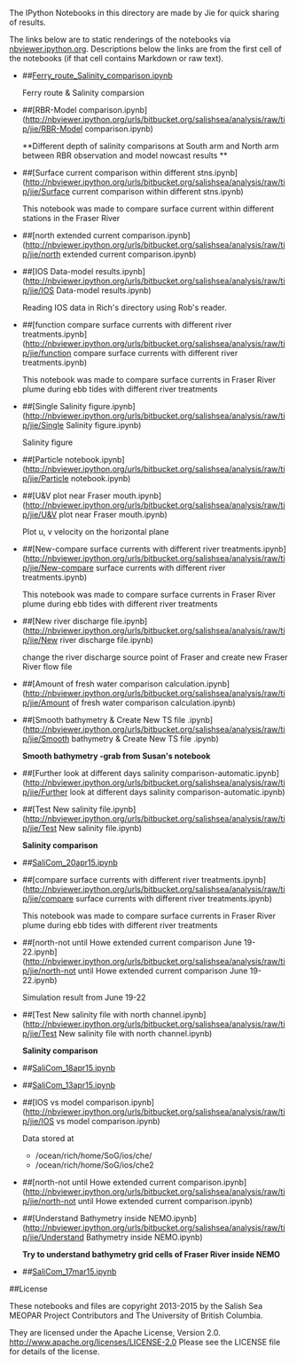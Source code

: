 The IPython Notebooks in this directory are made by Jie for
quick sharing of results.

The links below are to static renderings of the notebooks via
[nbviewer.ipython.org](http://nbviewer.ipython.org/).
Descriptions below the links are from the first cell of the notebooks
(if that cell contains Markdown or raw text).

* ##[Ferry_route_Salinity_comparison.ipynb](http://nbviewer.ipython.org/urls/bitbucket.org/salishsea/analysis/raw/tip/jie/Ferry_route_Salinity_comparison.ipynb)  
    
    Ferry route & Salinity comparsion  

* ##[RBR-Model comparison.ipynb](http://nbviewer.ipython.org/urls/bitbucket.org/salishsea/analysis/raw/tip/jie/RBR-Model comparison.ipynb)  
    
    **Different depth of salinity comparisons at South arm and North arm between RBR observation and model nowcast results **  

* ##[Surface current comparison within different stns.ipynb](http://nbviewer.ipython.org/urls/bitbucket.org/salishsea/analysis/raw/tip/jie/Surface current comparison within different stns.ipynb)  
    
    This notebook was made to compare surface current within different stations in the Fraser River  

* ##[north extended current comparison.ipynb](http://nbviewer.ipython.org/urls/bitbucket.org/salishsea/analysis/raw/tip/jie/north extended current comparison.ipynb)  
    
* ##[IOS Data-model results.ipynb](http://nbviewer.ipython.org/urls/bitbucket.org/salishsea/analysis/raw/tip/jie/IOS Data-model results.ipynb)  
    
    Reading IOS data in Rich's directory using Rob's reader.  

* ##[function compare surface currents with different river treatments.ipynb](http://nbviewer.ipython.org/urls/bitbucket.org/salishsea/analysis/raw/tip/jie/function compare surface currents with different river treatments.ipynb)  
    
    This notebook was made to compare surface currents in Fraser River plume during ebb tides with different river treatments  

* ##[Single Salinity figure.ipynb](http://nbviewer.ipython.org/urls/bitbucket.org/salishsea/analysis/raw/tip/jie/Single Salinity figure.ipynb)  
    
    Salinity figure  

* ##[Particle notebook.ipynb](http://nbviewer.ipython.org/urls/bitbucket.org/salishsea/analysis/raw/tip/jie/Particle notebook.ipynb)  
    
* ##[U&V plot near Fraser mouth.ipynb](http://nbviewer.ipython.org/urls/bitbucket.org/salishsea/analysis/raw/tip/jie/U&V plot near Fraser mouth.ipynb)  
    
    Plot u, v velocity on the horizontal plane  

* ##[New-compare surface currents with different river treatments.ipynb](http://nbviewer.ipython.org/urls/bitbucket.org/salishsea/analysis/raw/tip/jie/New-compare surface currents with different river treatments.ipynb)  
    
    This notebook was made to compare surface currents in Fraser River plume during ebb tides with different river treatments  

* ##[New river discharge file.ipynb](http://nbviewer.ipython.org/urls/bitbucket.org/salishsea/analysis/raw/tip/jie/New river discharge file.ipynb)  
    
    change the river discharge source point of Fraser and create new Fraser River flow file   

* ##[Amount of fresh water comparison calculation.ipynb](http://nbviewer.ipython.org/urls/bitbucket.org/salishsea/analysis/raw/tip/jie/Amount of fresh water comparison calculation.ipynb)  
    
* ##[Smooth bathymetry & Create New TS file .ipynb](http://nbviewer.ipython.org/urls/bitbucket.org/salishsea/analysis/raw/tip/jie/Smooth bathymetry & Create New TS file .ipynb)  
    
    **Smooth bathymetry  -grab from Susan's notebook**  

* ##[Further look at different days salinity comparison-automatic.ipynb](http://nbviewer.ipython.org/urls/bitbucket.org/salishsea/analysis/raw/tip/jie/Further look at different days salinity comparison-automatic.ipynb)  
    
* ##[Test New salinity file.ipynb](http://nbviewer.ipython.org/urls/bitbucket.org/salishsea/analysis/raw/tip/jie/Test New salinity file.ipynb)  
    
    **Salinity comparison**  

* ##[SaliCom_20apr15.ipynb](http://nbviewer.ipython.org/urls/bitbucket.org/salishsea/analysis/raw/tip/jie/SaliCom_20apr15.ipynb)  
    
* ##[compare surface currents with different river treatments.ipynb](http://nbviewer.ipython.org/urls/bitbucket.org/salishsea/analysis/raw/tip/jie/compare surface currents with different river treatments.ipynb)  
    
    This notebook was made to compare surface currents in Fraser River plume during ebb tides with different river treatments  

* ##[north-not until Howe extended current comparison June 19-22.ipynb](http://nbviewer.ipython.org/urls/bitbucket.org/salishsea/analysis/raw/tip/jie/north-not until Howe extended current comparison June 19-22.ipynb)  
    
     Simulation result from June 19-22  

* ##[Test New salinity file with north channel.ipynb](http://nbviewer.ipython.org/urls/bitbucket.org/salishsea/analysis/raw/tip/jie/Test New salinity file with north channel.ipynb)  
    
    **Salinity comparison**  

* ##[SaliCom_18apr15.ipynb](http://nbviewer.ipython.org/urls/bitbucket.org/salishsea/analysis/raw/tip/jie/SaliCom_18apr15.ipynb)  
    
* ##[SaliCom_13apr15.ipynb](http://nbviewer.ipython.org/urls/bitbucket.org/salishsea/analysis/raw/tip/jie/SaliCom_13apr15.ipynb)  
    
* ##[IOS vs model comparison.ipynb](http://nbviewer.ipython.org/urls/bitbucket.org/salishsea/analysis/raw/tip/jie/IOS vs model comparison.ipynb)  
    
    Data stored at   
      
    * /ocean/rich/home/SoG/ios/che/  
    * /ocean/rich/home/SoG/ios/che2  


* ##[north-not until Howe extended current comparison.ipynb](http://nbviewer.ipython.org/urls/bitbucket.org/salishsea/analysis/raw/tip/jie/north-not until Howe extended current comparison.ipynb)  
    
* ##[Understand Bathymetry inside NEMO.ipynb](http://nbviewer.ipython.org/urls/bitbucket.org/salishsea/analysis/raw/tip/jie/Understand Bathymetry inside NEMO.ipynb)  
    
    **Try to understand bathymetry grid cells of Fraser River inside NEMO**  

* ##[SaliCom_17mar15.ipynb](http://nbviewer.ipython.org/urls/bitbucket.org/salishsea/analysis/raw/tip/jie/SaliCom_17mar15.ipynb)  
    

##License

These notebooks and files are copyright 2013-2015
by the Salish Sea MEOPAR Project Contributors
and The University of British Columbia.

They are licensed under the Apache License, Version 2.0.
http://www.apache.org/licenses/LICENSE-2.0
Please see the LICENSE file for details of the license.
